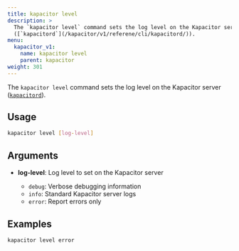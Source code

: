 ```yaml
---
title: kapacitor level
description: >
  The `kapacitor level` command sets the log level on the Kapacitor server
  ([`kapacitord`](/kapacitor/v1/referene/cli/kapacitord/)).
menu:
  kapacitor_v1:
    name: kapacitor level
    parent: kapacitor
weight: 301
---
```


The `kapacitor level` command sets the log level on the Kapacitor server
([`kapacitord`](/kapacitor/v1/referene/cli/kapacitord/)).

## Usage

```sh
kapacitor level [log-level]
```

## Arguments

- **log-level**: Log level to set on the Kapacitor server
  
  - `debug`: Verbose debugging information
  - `info`: Standard Kapacitor server logs
  - `error`: Report errors only

## Examples

```sh
kapacitor level error
```
